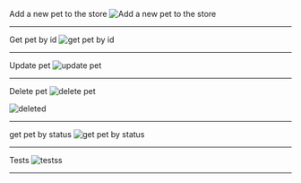 Add a new pet to the store
![Add a new pet to the store](https://github.com/viktormark/postman_practice/assets/58149046/e9334f5f-e54d-4353-8204-3249f52d4e89)

<hr/>

Get pet by id
![get pet by id](https://github.com/viktormark/postman_practice/assets/58149046/de8fe7c0-ff41-4f4f-9986-33b60519fa78)

<hr/>

Update pet
![update pet](https://github.com/viktormark/postman_practice/assets/58149046/927de531-087b-428c-9848-378a49753640)

<hr/>

Delete pet
![delete pet](https://github.com/viktormark/postman_practice/assets/58149046/ea7ccc57-2824-4f65-a00f-446c1a327f86)

![deleted](https://github.com/viktormark/postman_practice/assets/58149046/91b63ab2-a455-4702-b399-5b4803eb0c6b)

<hr/>

get pet by status
![get pet by status](https://github.com/viktormark/postman_practice/assets/58149046/95631925-e526-4bc8-89ca-297aef0e4ec4)

<hr/>

Tests
![testss](https://github.com/viktormark/postman_practice/assets/58149046/64fda79f-5913-49ab-9537-71c63bb658fb)


<hr/>





